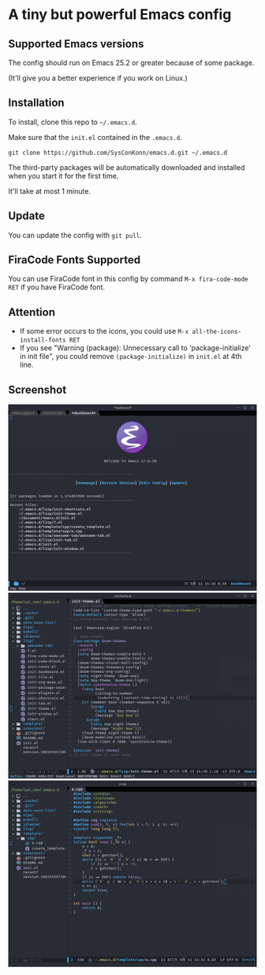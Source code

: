 # A tiny but powerful Emacs config

## Supported Emacs versions
The config should run on Emacs 25.2 or greater because of some package.

(It'll give you a better experience if you work on Linux.)
## Installation
To install, clone this repo to `~/.emacs.d`.

Make sure that the `init.el` contained in the `.emacs.d`.
```shell
git clone https://github.com/SysConKonn/emacs.d.git ~/.emacs.d
```
The third-party packages will be automatically downloaded and installed when you start it for the first time.

It'll take at most 1 minute.

## Update
You can update the config with `git pull`.

## FiraCode Fonts Supported
You can use FiraCode font in this config by command `M-x fira-code-mode RET` if you have FiraCode font.

## Attention

+ If some error occurs to the icons, you could use `M-x all-the-icons-install-fonts RET`
+ If you see "Warning (package): Unnecessary call to ‘package-initialize’ in init file", you could remove `(package-initialize)` in `init.el` at 4th line.

## Screenshot
![screenshot1](screenshots/screenshot1.png)
![screenshot2](screenshots/screenshot2.png)
![firacode](screenshots/firacode.png)
